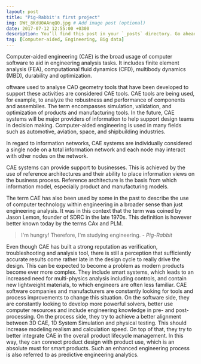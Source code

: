 ```yaml
---
layout: post
title: "Pig-Rabbit's first project"
img: DWt_8KdU0AAnqQ0.jpg # Add image post (optional)
date: 2017-07-12 12:55:00 +0300
description: You’ll find this post in your `_posts` directory. Go ahead and edit it and re-build the site to see your changes. # Add post description (optional)
tag: [Computer-aided, Engineering, Big data]
---
```


Computer-aided engineering (CAE) is the broad usage of computer software to aid in engineering analysis tasks. It includes finite element analysis (FEA), computational fluid dynamics (CFD), multibody dynamics (MBD), durability and optimization.

oftware used to analyse CAD geometry tools that have been developed to support these activities are considered CAE tools. CAE tools are being used, for example, to analyze the robustness and performance of components and assemblies. The term encompasses simulation, validation, and optimization of products and manufacturing tools. In the future, CAE systems will be major providers of information to help support design teams in decision making. Computer-aided engineering is used in many fields such as automotive, aviation, space, and shipbuilding industries.

In regard to information networks, CAE systems are individually considered a single node on a total information network and each node may interact with other nodes on the network.

CAE systems can provide support to businesses. This is achieved by the use of reference architectures and their ability to place information views on the business process. Reference architecture is the basis from which information model, especially product and manufacturing models.

The term CAE has also been used by some in the past to describe the use of computer technology within engineering in a broader sense than just engineering analysis. It was in this context that the term was coined by Jason Lemon, founder of SDRC in the late 1970s. This definition is however better known today by the terms CAx and PLM.

> I'm hungry! Therefore, I'm studying engineering. <cite>- Pig-Rabbit</cite>

Even though CAE has built a strong reputation as verification, troubleshooting and analysis tool, there is still a perception that sufficiently accurate results come rather late in the design cycle to really drive the design. This can be expected to become a problem as modern products become ever more complex. They include smart systems, which leads to an increased need for multi-physics analysis including controls, and contain new lightweight materials, to which engineers are often less familiar. CAE software companies and manufacturers are constantly looking for tools and process improvements to change this situation. On the software side, they are constantly looking to develop more powerful solvers, better use computer resources and include engineering knowledge in pre- and post-processing. On the process side, they try to achieve a better alignment between 3D CAE, 1D System Simulation and physical testing. This should increase modeling realism and calculation speed. On top of that, they try to better integrate CAE in the overall product lifecycle management. In this way, they can connect product design with product use, which is an absolute must for smart products. Such an enhanced engineering process is also referred to as predictive engineering analytics.

